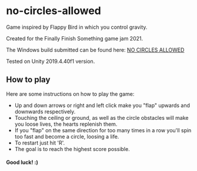 # no-circles-allowed
Game inspired by Flappy Bird in which you control gravity.

Created for the Finally Finish Something game jam 2021.

The Windows build submitted can be found here:
[NO CIRCLES ALLOWED](https://franchocratico.itch.io/no-circles-allowed)

Tested on Unity 2019.4.40f1 version.

## How to play
Here are some instructions on how to play the game:
 - Up and down arrows or right and left click make you "flap" upwards and downwards respectively.
 - Touching the ceiling or ground, as well as the circle obstacles will make you loose lives, the hearts replenish them.
 - If you "flap" on the same direction for too many times in a row you'll spin too fast and become a circle, loosing a life.
 - To restart just hit 'R'.
 - The goal is to reach the highest score possible.

#### Good luck! :)